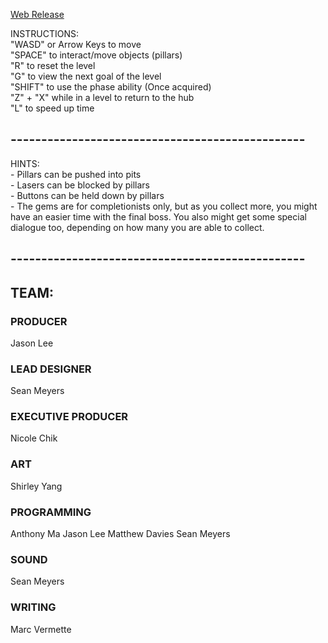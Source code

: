 

[Web Release](/releases/final-release/index.html)

INSTRUCTIONS:
<br>"WASD"      or Arrow Keys to move
<br>"SPACE"     to interact/move objects (pillars)
<br>"R"         to reset the level
<br>"G"         to view the next goal of the level
<br>"SHIFT"     to use the phase ability (Once acquired)
<br>"Z" + "X"   while in a level to return to the hub
<br>"L"         to speed up time

## ------------------------------------------------

HINTS:
<br>- Pillars can be pushed into pits
<br>- Lasers can be blocked by pillars
<br>- Buttons can be held down by pillars
<br>- The gems are for completionists only, but as 
you collect more, you might have an easier time
with the final boss. You also might get some
special dialogue too, depending on how many you
are able to collect.

## ------------------------------------------------

## TEAM: 

### PRODUCER
Jason Lee

### LEAD DESIGNER
Sean Meyers

### EXECUTIVE PRODUCER
Nicole Chik

### ART
Shirley Yang

### PROGRAMMING
Anthony Ma
Jason Lee
Matthew Davies
Sean Meyers

### SOUND
Sean Meyers

### WRITING
Marc Vermette

